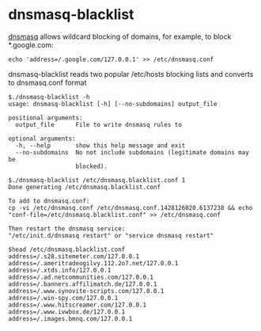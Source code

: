# dnsmasq-blacklist

[dnsmasq](https://wiki.gentoo.org/wiki/Dnsmasq) allows wildcard blocking of domains, for example, to block *.google.com:

```
echo 'address=/.google.com/127.0.0.1' >> /etc/dnsmasq.conf
```

dnsmasq-blacklist reads two popular /etc/hosts blocking lists and converts to dnsmasq.conf format


```
$./dnsmasq-blacklist -h
usage: dnsmasq-blacklist [-h] [--no-subdomains] output_file

positional arguments:
  output_file      File to write dnsmasq rules to

optional arguments:
  -h, --help       show this help message and exit
  --no-subdomains  No not include subdomains (legitimate domains may be
                   blocked).

$./dnsmasq-blacklist /etc/dnsmasq.blacklist.conf 1
Done generating /etc/dnsmasq.blacklist.conf

To add to dnsmasq.conf:
cp -vi /etc/dnsmasq.conf /etc/dnsmasq.conf.1428126020.6137238 && echo "conf-file=/etc/dnsmasq.blacklist.conf" >> /etc/dnsmasq.conf

Then restart the dnsmasq service:
"/etc/init.d/dnsmasq restart" or "service dnsmasq restart"

$head /etc/dnsmasq.blacklist.conf
address=/.s28.sitemeter.com/127.0.0.1
address=/.ameritradeogilvy.112.2o7.net/127.0.0.1
address=/.xtds.info/127.0.0.1
address=/.ad.netcommunities.com/127.0.0.1
address=/.banners.affilimatch.de/127.0.0.1
address=/.www.synovite-scripts.com/127.0.0.1
address=/.win-spy.com/127.0.0.1
address=/.www.hitscreamer.com/127.0.0.1
address=/.www.ivwbox.de/127.0.0.1
address=/.images.bmnq.com/127.0.0.1

```

